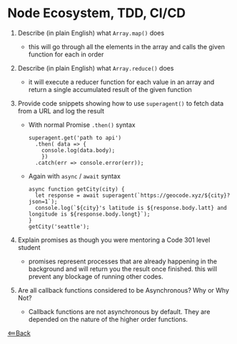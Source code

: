 # Node Ecosystem, TDD, CI/CD

1. Describe (in plain English) what `Array.map()` does

    - this will go through all the elements in the array and calls the given function for each in order

2. Describe (in plain English) what `Array.reduce()` does

    - it will execute a reducer function for each value in an array and return a single  accumulated result of the given function

3. Provide code snippets showing how to use `superagent()` to fetch data from a URL and log the result
  
    - With normal Promise `.then()` syntax

          superagent.get('path to api') 
            .then( data => {
              console.log(data.body);
              })
            .catch(err => console.error(err));

    - Again with `async` / `await` syntax

          async function getCity(city) { 
            let response = await superagent(`https://geocode.xyz/${city}?json=1`); 
            console.log(`${city}'s latitude is ${response.body.latt} and longitude is ${response.body.longt}`); 
          } 
          getCity('seattle');


4. Explain promises as though you were mentoring a Code 301 level student

    - promises represent processes that are already happening in the background and will return you the result once finished. this will prevent any blockage of running other codes.

5. Are all callback functions considered to be Asynchronous? Why or Why Not?
    
    - Callback functions are not asynchronous by default. They are depended on the nature of the higher order functions.  

[<==Back](README.md)